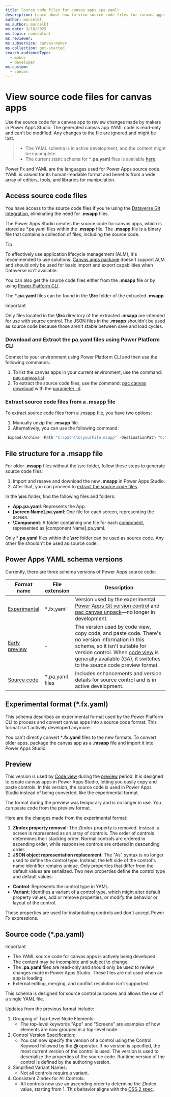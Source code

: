 ```yaml
---
title: Source code files for canvas apps (pa.yaml)
description: Learn about how to view source code files for canvas apps.
author: marcelbf
ms.author: marcelbf
ms.date: 3/18/2025
ms.topic: conceptual
ms.reviewer: 
ms.subservice: canvas-maker
ms.collection: get-started
search.audienceType: 
  - maker  
  - developer
ms.custom:
  - canvas  
---
```


# View source code files for canvas apps

Use the source code for a canvas app to review changes made by makers in Power Apps Studio. The generated canvas app YAML code is read-only and can't be modified. Any changes to the file are ignored and might be lost.

> - The YAML schema is in active development, and the content might be incomplete.
> - The current static schema for ***.pa.yaml** files is available [here](https://raw.githubusercontent.com/microsoft/PowerApps-Tooling/refs/heads/master/schemas/pa-yaml/v3.0/pa.schema.yaml).

Power Fx and YAML are the languages used for Power Apps source code. YAML is valued for its human-readable format and benefits from a wide array of editors, tools, and libraries for manipulation.

## Access source code files

You have access to the source code files if you're using the [Dataverse Git Integration](/power-platform/alm/git-integration/overview), eliminating the need for **.msapp** files.

The Power Apps Studio creates the source code for canvas apps, which is stored as *.pa.yaml files within the **.msapp** file. The **.msapp** file is a binary file that contains a collection of files, including the source code.

> [!TIP]
> To effectively use application lifecycle management (ALM), it's recommended to use solutions. [Canvas apps package](export-import-app-package.md) doesn't support ALM and should only be used for basic import and export capabilities when Dataverse isn't available.

You can also get the source code files either from the **.msapp** file or by using [Power Platform CLI](/power-platform/developer/cli/introduction).

The ***.pa.yaml** files can be found in the **\Src** folder of the extracted **.msapp**.

> [!Important]
> Only files located in the **\Src** directory of the extracted **.msapp** are intended for use with source control.
> The JSON files in the **.msapp** shouldn't be used as source code because those aren't stable between save and load cycles.

### Download and Extract the pa.yaml files using Power Platform CLI

Connect to your environment using Power Platform CLI and then use the following commands:

1. To list the canvas apps in your current environment, use the command: [pac canvas list](/power-platform/developer/cli/reference/canvas#pac-canvas-list).
1. To extract the source code files, use the command: [pac canvas download](/power-platform/developer/cli/reference/canvas#pac-canvas-download) with the [parameter -d](/power-platform/developer/cli/reference/canvas#--extract-to-directory--d).


### Extract source code files from a .msapp file

To extract source code files from a [.msapp file](export-import-single-app.md#export-msapp-files-in-power-apps), you have two options:

1. Manually unzip the **.msapp** file.
1. Alternatively, you can use the following command: 

```powershell
 Expand-Archive -Path "C:\path\to\yourFile.msapp" -DestinationPath "C:\path\to\destination"
```

## File structure for a .msapp file

For older **.msapp** files without the \src folder, follow these steps to generate source code files:

1. Import and resave and download the new **.msapp** in Power Apps Studio.
1. After that, you can proceed to [extract the source code files](#extract-source-code-files-from-a-msapp-file).

In the **\src** folder, find the following files and folders:

- **App.pa.yaml**: Represents the App.
- **[screen Name].pa.yaml**: One file for each screen, representing the screen.
- **\Component**: A folder containing one file for each [component](create-component.md#create-an-example-component), represented as [component Name].pa.yaml.

Only ***.pa.yaml** files within the **\src** folder can be used as source code. Any other file shouldn't be used as source code.

## Power Apps YAML schema versions

Currently, there are three schema versions of Power Apps source code:

|Format name|File extension|Description|
|-----------|-----------|-------|
| [Experimental](power-apps-yaml.md#experimental-format-fxyaml) | *.fx.yaml| Version used by the experimental [Power Apps Git version control](git-version-control.md) and [pac canvas unpack](/power-platform/developer/cli/reference/canvas#pac-canvas-unpack)—no longer in development.|
| [Early preview](power-apps-yaml.md#early-preview) | -  | The version used by code view, copy code, and paste code. There's no version information in this schema, so it isn't suitable for version control. When [code view](code-view.md) is generally available (GA), it switches to the source code preview format.|
| [Source code](power-apps-yaml.md#source-code-payaml) | *.pa.yaml files | Includes enhancements and version details for source control and is in active development. |

## Experimental format (*.fx.yaml)

This schema describes an experimental format used by the Power Platform CLI to process and convert canvas apps into a source code format. This format isn't actively developed anymore.

You can't directly convert ***.fx.yaml** files to the new formats. To convert older apps, package the canvas app as a **.msapp** file and import it into Power Apps Studio.

## Preview

This version is used by [Code view](code-view.md) during the [preview](working-with-experimental-preview.md#preview) period. It is designed to create canvas apps in Power Apps Studio, letting you easily copy and paste controls. In this version, the source code is used in Power Apps Studio instead of being converted, like the experimental format.

The format during the preview was temporary and is no longer in use. You can paste code from the preview format.

Here are the changes made from the experimental format:

1. **ZIndex property removal**: The ZIndex property is removed. Instead, a screen is represented as an array of controls. The order of controls determines their stacking order. Normal controls are ordered in ascending order, while responsive controls are ordered in descending order.
1. **JSON object representation replacement**: The "As" syntax is no longer used to define the control type. Instead, the left side of the control's name identifier remains unique. Only properties that differ from the default values are serialized. Two new properties define the control type and default values:

- **Control**: Represents the control type in YAML.
- **Variant**: Identifies a variant of a control type, which might alter default property values, add or remove properties, or modify the behavior or layout of the control.

These properties are used for instantiating controls and don't accept Power Fx expressions.
## Source code (*.pa.yaml)

> [!IMPORTANT]
>
> - The YAML source code for canvas apps is actively being developed. The content may be incomplete and subject to change.
> - The **.pa.yaml** files are read-only and should only be used to review changes made in Power Apps Studio. These files are not used when an app is loading.
> - External editing, merging, and conflict resolution isn't supported.

This schema is designed for source control purposes and allows the use of a single YAML file.

Updates from the previous format include:

1. Grouping of Top-Level Node Elements:
    - The top-level keywords "App" and "Screens" are examples of how elements are now grouped in a top-level node.
2. Control Version Specification:
    - You can now specify the version of a control using the Control Keyword followed by the **@** operator. If no version is specified, the most current version of the control is used. The version is used to deserialize the properties of the source code. Runtime version of the control is defined by the authoring version.
3. Simplified Variant Names:
    - Not all controls require a variant.
4. Consistent ZIndex for All Controls:
    - All controls now use an ascending order to determine the ZIndex value, starting from 1. This behavior aligns with the [CSS 2 spec](https://drafts.csswg.org/css2/#z-index).
